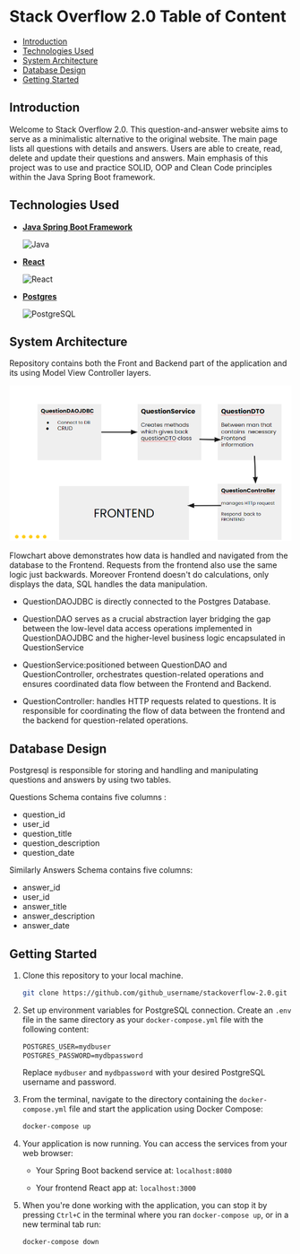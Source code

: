 # Stack Overflow 2.0 Table of Content

- [Introduction](#introduction)
- [Technologies Used](#technologies-used)
- [System Architecture](#system-architecture)
- [Database Design](#database-design)
- [Getting Started](#getting-started)

## Introduction
Welcome to  Stack Overflow 2.0. This question-and-answer website aims to serve as a minimalistic alternative to the original website. The main page lists all questions with details and answers. Users are able to create, read, delete and update  their questions and  answers. Main emphasis of this project was to use and practice SOLID, OOP and Clean Code principles within the Java Spring Boot framework.

## Technologies Used

- [**Java Spring Boot Framework**](https://spring.io/projects/spring-boot)

  ![Java](https://img.shields.io/badge/Java-ED8B00?style=for-the-badge&logo=java&logoColor=white)

- [**React**](https://reactjs.org/)

  ![React](https://img.shields.io/badge/React-20232A?style=for-the-badge&logo=react&logoColor=61DAFB)

- [**Postgres**](https://www.postgresql.org/)

  ![PostgreSQL](https://img.shields.io/badge/PostgreSQL-316192?style=for-the-badge&logo=postgresql&logoColor=white)

## System Architecture
Repository contains both the Front and Backend part of the application and its  using Model View Controller layers.

![Alt Text](images/stackoverflow.png)

Flowchart  above demonstrates how data is handled and navigated from the database to the Frontend. Requests from the frontend also use the same logic just backwards. Moreover Frontend doesn't do calculations, only displays the data, SQL handles the data manipulation.

- QuestionDAOJDBC is directly connected to the Postgres Database.

- QuestionDAO  serves as a crucial abstraction layer bridging the gap between the low-level data access operations implemented in QuestionDAOJDBC and the higher-level business logic encapsulated in QuestionService

- QuestionService:positioned between QuestionDAO and QuestionController, orchestrates question-related operations and ensures coordinated data flow between the Frontend and Backend.

- QuestionController: handles HTTP requests related to questions.
  It is responsible for coordinating the flow of data between the frontend and the backend for question-related operations.


## Database Design
Postgresql is responsible for storing and handling  and manipulating  questions and answers by using two tables.

Questions Schema contains five columns :
- question_id
- user_id
- question_title
- question_description
- question_date

Similarly Answers Schema  contains five columns:
- answer_id
- user_id
- answer_title
- answer_description
- answer_date

## Getting Started

1. Clone this repository to your local machine.
   ```sh
   git clone https://github.com/github_username/stackoverflow-2.0.git
   ```

2. Set up environment variables for PostgreSQL connection. Create an `.env` file in the same directory as your `docker-compose.yml` file with the following content:

   ```shell
   POSTGRES_USER=mydbuser
   POSTGRES_PASSWORD=mydbpassword
   ```
   Replace `mydbuser` and `mydbpassword` with your desired PostgreSQL username and password.

3. From the terminal, navigate to the directory containing the `docker-compose.yml` file and start the application using Docker Compose:
   ```sh
   docker-compose up
   ```

4. Your application is now running. You can access the services from your web browser:

   - Your Spring Boot backend service at: `localhost:8080`

   - Your frontend React app at: `localhost:3000`

5. When you're done working with the application, you can stop it by pressing `Ctrl+C` in the terminal where you ran `docker-compose up`, or in a new terminal tab run:

   ```sh
   docker-compose down
   ```
